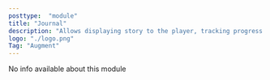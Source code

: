 ```yaml
---
posttype:  "module"  
title: "Journal"
description: "Allows displaying story to the player, tracking progress in mods or game in general"
logo: "./logo.png"
Tag: "Augment"
---
```

No info available about this module
